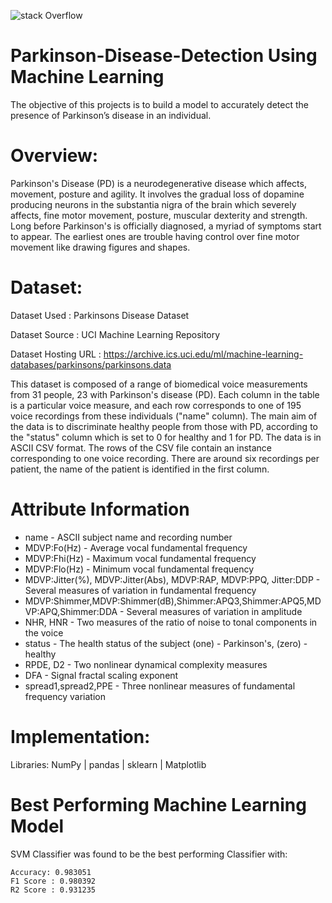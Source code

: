 ![stack Overflow](http://lmsotfy.com/so.png)
# Parkinson-Disease-Detection Using Machine Learning
The objective of this projects is to build a model to accurately detect the presence of Parkinson’s disease in an individual.

# Overview:
Parkinson's Disease (PD) is a neurodegenerative disease which affects, movement, posture and agility. It involves the gradual loss of dopamine producing neurons in the substantia nigra of the brain which severely affects, fine motor movement, posture, muscular dexterity and strength. Long before Parkinson's is officially diagnosed, a myriad of symptoms start to appear. The earliest ones are trouble having control over fine motor movement like drawing figures and shapes.

# Dataset:

Dataset Used : Parkinsons Disease Dataset

Dataset Source : UCI Machine Learning Repository

Dataset Hosting URL : https://archive.ics.uci.edu/ml/machine-learning-databases/parkinsons/parkinsons.data

This dataset is composed of a range of biomedical voice measurements from 31 people, 23 with Parkinson's disease (PD). Each column in the table is a particular voice measure, and each row corresponds to one of 195 voice recordings from these individuals ("name" column). The main aim of the data is to discriminate healthy people from those with PD, according to the "status" column which is set to 0 for healthy and 1 for PD. The data is in ASCII CSV format. The rows of the CSV file contain an instance corresponding to one voice recording. There are around six recordings per patient, the name of the patient is identified in the first column.

# Attribute Information
* name - ASCII subject name and recording number
* MDVP:Fo(Hz) - Average vocal fundamental frequency
* MDVP:Fhi(Hz) - Maximum vocal fundamental frequency
* MDVP:Flo(Hz) - Minimum vocal fundamental frequency
* MDVP:Jitter(%), MDVP:Jitter(Abs), MDVP:RAP, MDVP:PPQ, Jitter:DDP - Several measures of variation in fundamental frequency
* MDVP:Shimmer,MDVP:Shimmer(dB),Shimmer:APQ3,Shimmer:APQ5,MDVP:APQ,Shimmer:DDA - Several measures of variation in amplitude
* NHR, HNR - Two measures of the ratio of noise to tonal components in the voice
* status - The health status of the subject (one) - Parkinson's, (zero) - healthy
* RPDE, D2 - Two nonlinear dynamical complexity measures
* DFA - Signal fractal scaling exponent
* spread1,spread2,PPE - Three nonlinear measures of fundamental frequency variation

# Implementation:
Libraries: NumPy | pandas | sklearn | Matplotlib

# Best Performing Machine Learning Model
SVM Classifier was found to be the best performing Classifier with:

    Accuracy: 0.983051
    F1 Score : 0.980392
    R2 Score : 0.931235

